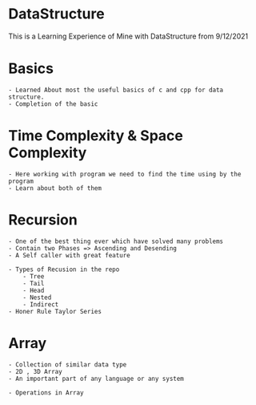 # DataStructure
This is  a Learning Experience of Mine with DataStructure from 9/12/2021 

# Basics
    - Learned About most the useful basics of c and cpp for data structure.
    - Completion of the basic

# Time Complexity & Space Complexity
    - Here working with program we need to find the time using by the program
    - Learn about both of them

# Recursion
    - One of the best thing ever which have solved many problems
    - Contain two Phases => Ascending and Desending
    - A Self caller with great feature
    
    - Types of Recusion in the repo
        - Tree
        - Tail
        - Head
        - Nested
        - Indirect
    - Honer Rule Taylor Series 

# Array
    - Collection of similar data type
    - 2D , 3D Array
    - An important part of any language or any system   

    - Operations in Array

